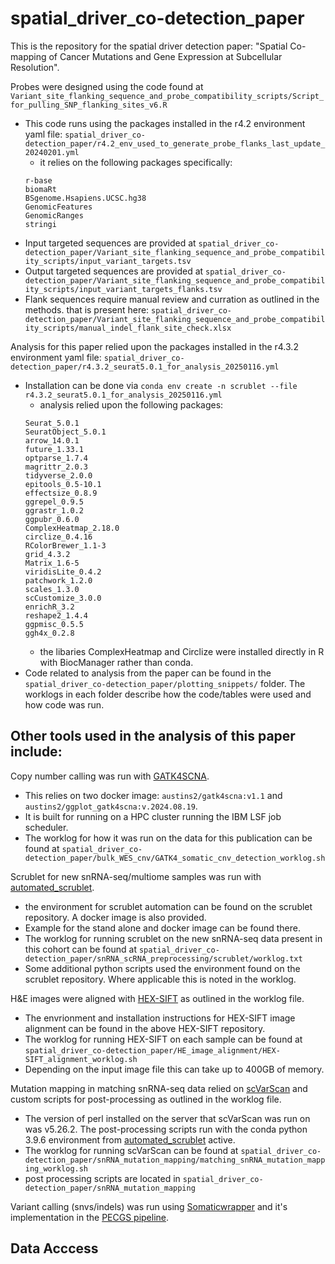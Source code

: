 # spatial_driver_co-detection_paper
This is the repository for the spatial driver detection paper: "Spatial Co-mapping of Cancer Mutations and Gene Expression at Subcellular Resolution".

Probes were designed using the code found at `Variant_site_flanking_sequence_and_probe_compatibility_scripts/Script_for_pulling_SNP_flanking_sites_v6.R`
* This code runs using the packages installed in the r4.2 environment yaml file: `spatial_driver_co-detection_paper/r4.2_env_used_to_generate_probe_flanks_last_update_20240201.yml`
    * it relies on the following packages specifically:
    ```
    r-base
    biomaRt
    BSgenome.Hsapiens.UCSC.hg38
    GenomicFeatures
    GenomicRanges
    stringi
    ```
* Input targeted sequences are provided at `spatial_driver_co-detection_paper/Variant_site_flanking_sequence_and_probe_compatibility_scripts/input_variant_targets.tsv`
* Output targeted sequences are provided at `spatial_driver_co-detection_paper/Variant_site_flanking_sequence_and_probe_compatibility_scripts/input_variant_targets_flanks.tsv`
* Flank sequences require manual review and curration as outlined in the methods. that is present here: `spatial_driver_co-detection_paper/Variant_site_flanking_sequence_and_probe_compatibility_scripts/manual_indel_flank_site_check.xlsx`

Analysis for this paper relied upon the packages installed in the r4.3.2 environment yaml file: `spatial_driver_co-detection_paper/r4.3.2_seurat5.0.1_for_analysis_20250116.yml`
* Installation can be done via `conda env create -n scrublet --file r4.3.2_seurat5.0.1_for_analysis_20250116.yml`
    * analysis relied upon the following packages:
    ```
    Seurat_5.0.1
    SeuratObject_5.0.1
    arrow_14.0.1
    future_1.33.1
    optparse_1.7.4
    magrittr_2.0.3
    tidyverse_2.0.0
    epitools_0.5-10.1
    effectsize_0.8.9
    ggrepel_0.9.5
    ggrastr_1.0.2
    ggpubr_0.6.0
    ComplexHeatmap_2.18.0
    circlize_0.4.16
    RColorBrewer_1.1-3
    grid_4.3.2
    Matrix_1.6-5
    viridisLite_0.4.2
    patchwork_1.2.0
    scales_1.3.0
    scCustomize_3.0.0
    enrichR_3.2
    reshape2_1.4.4
    ggpmisc_0.5.5
    ggh4x_0.2.8
    ```
    * the libaries ComplexHeatmap and Circlize were installed directly in R with BiocManager rather than conda.
* Code related to analysis from the paper can be found in the `spatial_driver_co-detection_paper/plotting_snippets/` folder. The worklogs in each folder describe how the code/tables were used and how code was run.

## Other tools used in the analysis of this paper include:
Copy number calling was run with [GATK4SCNA](https://github.com/Aust1nS2/GATK4SCNA).
* This relies on two docker image: `austins2/gatk4scna:v1.1` and `austins2/ggplot_gatk4scna:v.2024.08.19`.
* It is built for running on a HPC cluster running the IBM LSF job scheduler.
* The worklog for how it was run on the data for this publication can be found at `spatial_driver_co-detection_paper/bulk_WES_cnv/GATK4_somatic_cnv_detection_worklog.sh`

Scrublet for new snRNA-seq/multiome samples was run with [automated_scrublet](https://github.com/Aust1nS2/automated_scrublet).
* the environment for scrublet automation can be found on the scrublet repository. A docker image is also provided.
* Example for the stand alone and docker image can be found there.
* The worklog for running scrublet on the new snRNA-seq data present in this cohort can be found at `spatial_driver_co-detection_paper/snRNA_scRNA_preprocessing/scrublet/worklog.txt`
* Some additional python scripts used the environment found on the scrublet repository. Where applicable this is noted in the worklog.

H&E images were aligned with [HEX-SIFT](https://github.com/Aust1nS2/HEX-SIFT) as outlined in the worklog file.
* The envrionment and installation instructions for HEX-SIFT image alignment can be found in the above HEX-SIFT repository.
* The worklog for running HEX-SIFT on each sample can be found at `spatial_driver_co-detection_paper/HE_image_alignment/HEX-SIFT_alignment_worklog.sh`
* Depending on the input image file this can take up to 400GB of memory.

Mutation mapping in matching snRNA-seq data relied on [scVarScan](https://github.com/ding-lab/10Xmapping) and custom scripts for post-processing as outlined in the worklog file.
* The version of perl installed on the server that scVarScan was run on was v5.26.2. The post-processing scripts run with the conda python 3.9.6 environment from [automated_scrublet](https://github.com/Aust1nS2/automated_scrublet) active.
* The worklog for running scVarScan can be found at `spatial_driver_co-detection_paper/snRNA_mutation_mapping/matching_snRNA_mutation_mapping_worklog.sh`
* post processing scripts are located in `spatial_driver_co-detection_paper/snRNA_mutation_mapping`

Variant calling (snvs/indels) was run using [Somaticwrapper](https://github.com/ding-lab/somaticwrapper) and it's implementation in the [PECGS pipeline](https://github.com/ding-lab/pecgs-pipeline).

## Data Acccess
